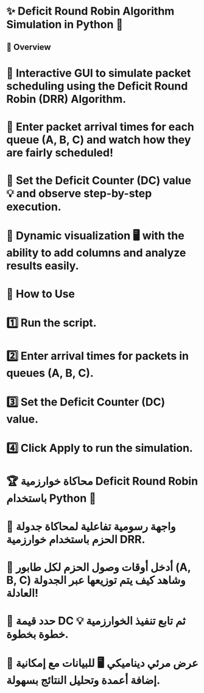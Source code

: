 # ✨ Deficit Round Robin Algorithm Simulation in Python 🐍

## 📌 Overview
# 🔹 Interactive GUI to simulate packet scheduling using the Deficit Round Robin (DRR) Algorithm.
# 🔹 Enter packet arrival times for each queue (A, B, C) and watch how they are fairly scheduled!
# 🔹 Set the Deficit Counter (DC) value 💡 and observe step-by-step execution.
# 🔹 Dynamic visualization 🖥️ with the ability to add columns and analyze results easily.

# 🚀 How to Use
# 1️⃣ Run the script.
# 2️⃣ Enter arrival times for packets in queues (A, B, C).
# 3️⃣ Set the Deficit Counter (DC) value.
# 4️⃣ Click Apply to run the simulation.

# 🏆 محاكاة خوارزمية Deficit Round Robin باستخدام Python 🐍
# 🔹 واجهة رسومية تفاعلية لمحاكاة جدولة الحزم باستخدام خوارزمية DRR.
# 🔹 أدخل أوقات وصول الحزم لكل طابور (A, B, C) وشاهد كيف يتم توزيعها عبر الجدولة العادلة!
# 🔹 حدد قيمة DC 💡 ثم تابع تنفيذ الخوارزمية خطوة بخطوة.
# 🔹 عرض مرئي ديناميكي 🖥️ للبيانات مع إمكانية إضافة أعمدة وتحليل النتائج بسهولة.
